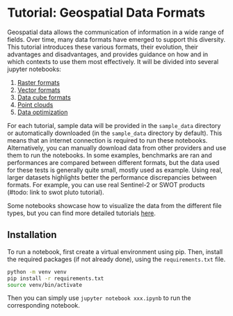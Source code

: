 # Tutorial: Geospatial Data Formats

Geospatial data allows the communication of information in a wide range of fields. Over time,
many data formats have emerged to support this diversity. This tutorial introduces these various
formats, their evolution, their advantages and disadvantages, and provides guidance on how and in
which contexts to use them most effectively. It will be divided into several jupyter notebooks:

1) [Raster formats](./raster_formats.ipynb)
2) [Vector formats](./vector_data_formats.ipynb)
3) [Data cube formats](./datacube_formats.ipynb)
4) [Point clouds](./point_clouds.ipynb)
5) [Data optimization](./data_optimization.ipynb)

For each tutorial, sample data will be provided in the `sample_data` directory or automatically
downloaded (in the `sample_data` directory by default). This means that an internet connection is
required to run these notebooks. Alternatively, you can manually download data from other providers
and use them to run the notebooks. In some examples, benchmarks are ran and performances are 
compared between different formats, but the data used for these tests is generally quite small, 
mostly used as example. Using real, larger datasets highlights better the performance discrepancies
between formats. For example, you can use real Sentinel-2 or SWOT products (#todo: link to swot
pluto tutorial).

Some notebooks showcase how to visualize the data from the different file types, but you can find 
more detailed tutorials [here](https://pluto.pages.cnes.fr/portal/data/miscellaneous/tuto_python_visu_tools_spatial_data.html).

## Installation

To run a notebook, first create a virtual environment using pip. Then, install the required 
packages (if not already done), using the `requirements.txt` file.

```bash
python -m venv venv
pip install -r requirements.txt
source venv/bin/activate
```

Then you can simply use `jupyter notebook xxx.ipynb` to run the corresponding notebook.
